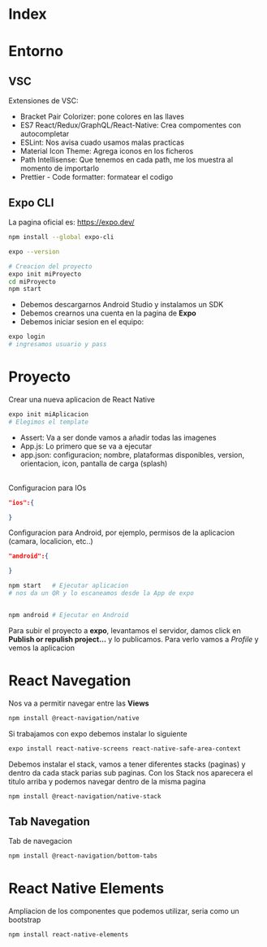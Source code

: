 # Index

# Entorno

## VSC
Extensiones de VSC:
- Bracket Pair Colorizer: pone colores en las llaves
- ES7 React/Redux/GraphQL/React-Native: Crea compomentes con autocompletar
- ESLint: Nos avisa cuado usamos malas practicas
- Material Icon Theme: Agrega iconos en los ficheros
- Path Intellisense: Que tenemos en cada path, me los muestra al momento de importarlo
- Prettier - Code formatter: formatear el codigo

## Expo CLI
La pagina oficial es: https://expo.dev/

```sh
npm install --global expo-cli

expo --version

# Creacion del proyecto
expo init miProyecto
cd miProyecto
npm start
```

- Debemos descargarnos Android Studio y instalamos un SDK
- Debemos crearnos una cuenta en la pagina de **Expo**
- Debemos iniciar sesion en el equipo:
```sh
expo login
# ingresamos usuario y pass

```

# Proyecto

Crear una nueva aplicacion de React Native
```sh
expo init miAplicacion
# Elegimos el template

```

- Assert: Va a ser donde vamos a añadir todas las imagenes
- App.js: Lo primero que se va a ejecutar
- app.json: configuracion; nombre, plataformas disponibles, version, orientacion, icon, pantalla de carga (splash)

<br />
Configuracion para IOs

```json
"ios":{

}
```

Configuracion para Android, por ejemplo, permisos de la aplicacion (camara, localicion, etc..) 

```json
"android":{

}
```

```sh
npm start   # Ejecutar aplicacion
# nos da un QR y lo escaneamos desde la App de expo


npm android # Ejecutar en Android
```

Para subir el proyecto a **expo**, levantamos el servidor, damos click en **Publish or repulish project...** y lo publicamos. Para verlo vamos a *Profile* y vemos la aplicacion

# React Navegation
Nos va a permitir navegar entre las **Views**

```sh
npm install @react-navigation/native

```

Si trabajamos con expo debemos instalar lo siguiente

```sh
expo install react-native-screens react-native-safe-area-context
```

Debemos instalar el stack, vamos a tener diferentes stacks (paginas) y dentro da cada stack parias sub paginas. Con los Stack nos aparecera el titulo arriba y podemos navegar dentro de la misma pagina

```sh
npm install @react-navigation/native-stack

```

## Tab Navegation
Tab de navegacion

```sh
npm install @react-navigation/bottom-tabs

```

# React Native Elements
Ampliacion de los componentes que podemos utilizar, seria como un bootstrap

```sh
npm install react-native-elements
```